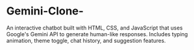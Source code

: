 # Gemini-Clone-
An interactive chatbot built with HTML, CSS, and JavaScript that uses Google's Gemini API to generate human-like responses. Includes typing animation, theme toggle, chat history, and suggestion features.
